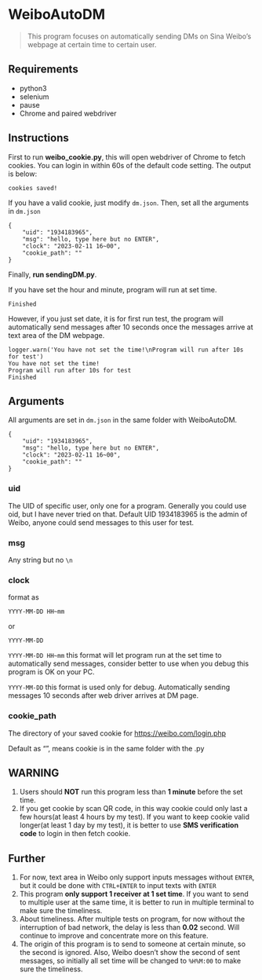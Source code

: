 # WeiboAutoDM

> This program focuses on automatically sending DMs on Sina Weibo’s webpage at certain time to certain user.



## Requirements

- python3
- selenium
- pause
- Chrome and paired webdriver



## Instructions

First to run **weibo_cookie.py**, this will open webdriver of Chrome to fetch cookies. You can login in within 60s of the default code setting. The output is below:

```
cookies saved!
```

If you have a valid cookie, just modify `dm.json`. Then, set all the arguments in `dm.json`

```
{
    "uid": "1934183965",
    "msg": "hello, type here but no ENTER",
    "clock": "2023-02-11 16~00",
    "cookie_path": ""
}
```

Finally, **run sendingDM.py**.

If you have set the hour and minute, program will run at set time.

```
Finished
```

However, if you just set date, it is for first run test, the program will automatically send messages after 10 seconds once the messages arrive at text area of the DM webpage.

```
logger.warn('You have not set the time!\nProgram will run after 10s for test')
You have not set the time!
Program will run after 10s for test
Finished
```



## Arguments

All arguments are set in `dm.json` in the same folder with WeiboAutoDM.

```
{
    "uid": "1934183965",
    "msg": "hello, type here but no ENTER",
    "clock": "2023-02-11 16~00",
    "cookie_path": ""
}
```

### uid

The UID of specific user, only one for a program. Generally you could use oid, but I have never tried on that.
Default UID 1934183965 is the admin of Weibo, anyone could send messages to this user for test.

### msg

Any string but no `\n`

### clock

format as

`YYYY-MM-DD HH~mm`

or

`YYYY-MM-DD`

`YYYY-MM-DD HH~mm` this format will let program run at the set time to automatically send messages, consider better to use when you debug this program is OK on your PC.

`YYYY-MM-DD` this format is used only for debug. Automatically sending messages 10 seconds after web driver arrives at DM page.

### cookie_path

The directory of your saved cookie for https://weibo.com/login.php

Default as “”, means cookie is in the same folder with the .py



## WARNING

1. Users should **NOT** run this program less than **1 minute** before the set time.
2. If you get cookie by scan QR code, in this way cookie could only last a few hours(at least 4 hours by my test). If you want to keep cookie valid longer(at least 1 day by my test), it is better to use **SMS verification code** to login in then fetch cookie.



## Further

1. For now, text area in Weibo only support inputs messages without `ENTER`, but it could be done with `CTRL+ENTER` to input texts with `ENTER`
2. This program **only support 1 receiver at 1 set time**. If you want to send to multiple user at the same time, it is better to run in multiple terminal to make sure the timeliness.
3. About timeliness. After multiple tests on program, for now without the interruption of bad network, the delay is less than **0.02** second. Will continue to improve and concentrate more on this feature.
4. The origin of this program is to send to someone at certain minute, so the second is ignored. Also, Weibo doesn’t show the second of sent messages, so initially all set time will be changed to `%H%M:00` to make sure the timeliness.
